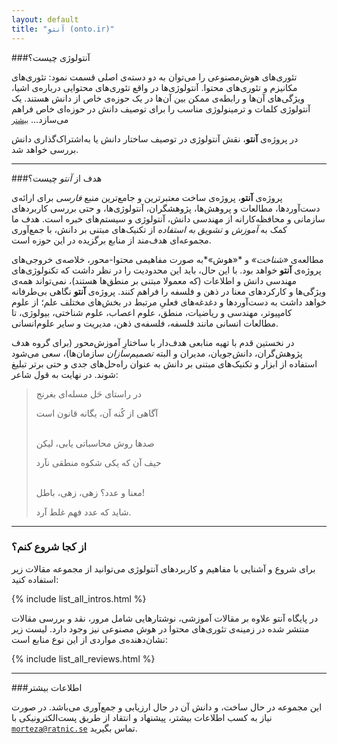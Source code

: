 ```yaml
---
layout: default
title: "آنتو (onto.ir)"
---
```


###آنتولوژی چیست؟

تئوری‌های هوش‌مصنوعی را می‌توان به دو دسته‌ی اصلی قسمت نمود: تئوری‌های مکانیزم و تئوری‌های محتوا. آنتولوژی‌ها در واقع تئوری‌های محتوایی درباره‌ی اشیا، ویژگی‌های آن‌ها و رابطه‌ی ممکن بین آن‌ها در یک حوزه‌ی خاص از دانش هستند. یک آنتولوژی کلمات و ترمینولوژی مناسب را برای توصیف دانش در حوزه‌ای خاص فراهم می‌سازد... <a href="{% post_url 2013-10-21-what_is_an_ontology %}"><small>بیشتر</small></a>

در پروژه‌ی **آنتو**، نقش آنتولوژی در توصیف ساختار دانش یا به‌اشتراک‌گذاری دانش بررسی خواهد شد.

---

###هدف از *آنتو* چیست؟

پروژه‌ی **آنتو**، پروژه‌ی ساخت معتبرترین و جامع‌ترین منبع *فارسی* برای ارائه‌ی  دست‌آوردها، مطالعات و پروهش‌ها، پژوهشگران، آنتولوژی‌ها، و حتی بررسی کاربردهای سازمانی و محافظه‌کارانه از مهندسی دانش، آنتولوژی و سیستم‌های خبره است. هدف ما کمک به *آموزش* و *تشویق به استفاده* از تکنیک‌های مبتنی بر دانش، با جمع‌آوری مجموعه‌ای هدف‌مند از منابع برگزیده در این حوزه است.



مطالعه‌ی *«شناخت»* و *«هوش»*به صورت مفاهیمی محتوا-محور، خلاصه‌ی خروجی‌های پروژه‌ی **آنتو** خواهد بود. با این حال، باید این محدودیت را در نظر داشت که تکنولوژی‌های مهندسی دانش  و اطلاعات (که معمولا مبتنی بر منطق‌ها هستند)، نمی‌تواند همه‌ی ویژگی‌ها و کارکردهای معنا در ذهن و فلسفه را فراهم کنند. پروژه‌ی **آنتو** نگاهی بی‌طرفانه خواهد داشت به دست‌آوردها و دغدغه‌های فعلیِ مرتبط در بخش‌های مختلف علم؛ از علوم کامپیوتر، مهندسی و ریاضیات، منطق، علوم اعصاب، علوم شناختی، بیولوژی، تا مطالعات انسانی مانند فلسفه، فلسفه‌ی ذهن، مدیریت و سایر علوم‌انسانی.

در نخستین قدم با تهیه منابعی هدف‌دار با ساختارِ آموزش‌محور (برای گروه هدف پژوهش‌گران، دانش‌جویان، مدیران و البته *تصمیم‌سازان* سازمان‌ها)، سعی می‌شود استفاده از ابزار و تکنیک‌های  مبتنی بر دانش به عنوان راه‌حل‌های جدی و حتی برتر تبلیغ 
شوند. در نهایت به قول شاعر:

> 
> در راستای حَل مسله‌ای بغرنج
> 
> آگاهی از کُنه آن، یگانه قانون است
> <br /><br />
>
> صدها روش محاسباتی یابی، لیکن
> 
> حیف آن که یکی شکوه منطقی نآرد
> <br /><br />
> 
> معنا و عدد؟ زهی، زهی، باطل!
> 
> شاید که عدد فهم غلط آرد.

---

### از کجا شروع کنم؟

برای شروع و آشنایی با مفاهیم و کاربردهای آنتولوژی می‌توانید از مجموعه مقالات زیر استفاده کنید:

<div>
{% include list_all_intros.html %}
<br />
</div>

در پایگاه آنتو علاوه بر مقالات آموزشی، نوشتارهایی شامل مرور، نقد و بررسی مقالات منتشر شده در زمینه‌ی تئوری‌های محتوا در هوش مصنوعی نیز وجود دارد. لیست زیر نشان‌دهنده‌ی مواردی از این نوع منابع است:

<div>
{% include list_all_reviews.html %}
<br />
</div>

---

###اطلاعات بیشتر

این مجموعه در حال ساخت، و دانش آن در حال ارزیابی و جمع‌آوری می‌باشد. در صورت نیاز به کسب اطلاعات بیشتر، پیشنهاد و انتقاد از طریق پست‌الکترونیکی با <code>morteza@ratnic.se</code> تماس بگیرید.